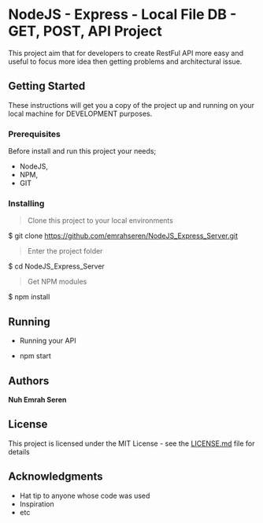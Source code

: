# NodeJS - Express - Local File DB - GET, POST, API Project

This project aim that for developers to create RestFul API more easy and useful to focus more idea then getting problems and architectural issue. 

## Getting Started

These instructions will get you a copy of the project up and running on your local machine for DEVELOPMENT purposes. 

### Prerequisites

Before install and run this project your needs;
- NodeJS,
- NPM,
- GIT

### Installing

> Clone this project to your local environments

$ git clone https://github.com/emrahseren/NodeJS_Express_Server.git

> Enter the project folder 

$ cd NodeJS_Express_Server

> Get NPM modules

$ npm install 

## Running 

* Running your API
- npm start

## Authors

**Nuh Emrah Seren** 

## License

This project is licensed under the MIT License - see the [LICENSE.md](LICENSE.md) file for details

## Acknowledgments

* Hat tip to anyone whose code was used
* Inspiration
* etc
